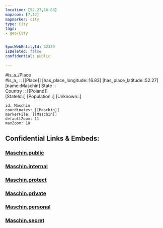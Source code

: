 ```yaml
---
location: [52.27,16.83] 
mapzoom: [7,12] 
mapmarker: city 
type: City
tags:
- geo/City


SpocWebEntityId: 32339
isDeleted: false
confidential: public

---
```

#is_a_/Place  
#is_a_ :: [[Place]] 
[has_place_longitude::16.83] 
[has_place_latitude::52.27] 
[name::Maschin] 
State ::  
Country :: [[Poland]]  
[StateId::] 
[Population::] 
[Unknown::] 


```leaflet
id: Maschin
coordinates: [[Maschin]] 
markerFile: [[Maschin]] 
defaultZoom: 11 
maxZoom: 18
```


## Confidential Links & Embeds: 

### [Maschin.public](/_public/\Earth\Continent\Europe\Europe~East\Poland\Provinces~Poland\Greater_Poland\CityMaschin.public.md) 

### [Maschin.internal](/_internal/\Earth\Continent\Europe\Europe~East\Poland\Provinces~Poland\Greater_Poland\CityMaschin.internal.md) 

### [Maschin.protect](/_protect/\Earth\Continent\Europe\Europe~East\Poland\Provinces~Poland\Greater_Poland\CityMaschin.protect.md) 

### [Maschin.private](/_private/\Earth\Continent\Europe\Europe~East\Poland\Provinces~Poland\Greater_Poland\CityMaschin.private.md) 

### [Maschin.personal](/_personal/\Earth\Continent\Europe\Europe~East\Poland\Provinces~Poland\Greater_Poland\CityMaschin.personal.md) 

### [Maschin.secret](/_secret/\Earth\Continent\Europe\Europe~East\Poland\Provinces~Poland\Greater_Poland\CityMaschin.secret.md)

